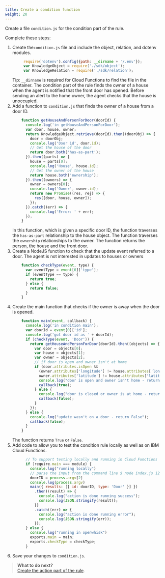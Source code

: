 ```yaml
---
title: Create a condition function 
weight: 20
---
```

Create a file `condition.js` for the condition part of the rule.

Complete these steps:

1. Create the`condition.js` file and include the object, relation, and dotenv modules.
     ```JAVASCRIPT
          require('dotenv').config({path: __dirname + '/.env'});
          var KnowledgeObject = require('./sdk/object');
          var KnowledgeRelation = require('./sdk/relation');
     ```
    Tip: `__dirname` is required for Cloud Functions to find the file in the container. The condition part of the rule finds the owner of a  house when the agent is notified that the front door has opened. Before sending an alert to the home owner, the agent checks that the house is unoccupied. 
2. Add a function to `condition.js` that finds the owner of a house from a door ID.
      ```javascript
          function getHouseAndPersonForDoor(doorId) {
            console.log('in getHouseAndPersonForDoor');
            var door, house, owner;
            return KnowledgeObject.retrieve(doorId).then((doorObj) => {
              door = doorObj;
              console.log('Door id', door.id);
              // Get the house of the door
              return door.both('has-as-part');
            }).then((parts) => {
              house = parts[0];
              console.log('House', house.id);
              // Get the owner of the house
              return house.both('ownership');
            }).then((owners) => {
              owner = owners[0];
              console.log('Owner', owner.id);
              return new Promise((res, rej) => {
                res([door, house, owner]);
              });
            }).catch((err) => {
              console.log('Error: ' + err);
            });
          }

      ```
    In this function, which is given a specific door ID, the function traverses the `has-as-part` relationship to the house object.  The function traverses the `ownership` relationships to the owner.  The function returns the person, the house and the front door.
3. Create a NodeJS function to check that the update event referred to a door.  The agent is not interested in updates to houses or owners
      ```javascript
          function checkType(event, type) {
            var eventType = event[0]['type'];
            if (eventType == type) {
              return true;
            } else {
              return false;
            }
          }
      ```
4.  Create the main function that checks if the owner is away when the door is opened.
      ```javascript
          function main(event, callback) {
            console.log('in condition main');
            var doorId = event[0]['id'];
            console.log('got door id as ' + doorId);
            if (checkType(event, 'Door')) {
              return getHouseAndPersonForDoor(doorId).then((objects) => {
                var door = objects[0];
                var house = objects[1];
                var owner = objects[2];
                // if door is open and owner isn't at home
                if (door.attributes.isOpen &&
                  (owner.attributes['longitude'] != house.attributes['longitude'] ||
                  owner.attributes['latitude'] != house.attributes['latitude'])) {
                  console.log("door is open and owner isn't home - return True");
                  callback(true);
                } else {
                  console.log("door is closed or owner is at home - return False");
                  callback(false);
                }
              });
            } else {
              console.log("update wasn't on a door - return False");
              callback(false);
            }
          }

      ```
      The function returns `True` or `False`.
5.  Add code to allow you to test the condition rule locally as well as on IBM Cloud Functions.
    ```javascript
          // To support testing locally and running in Cloud Functions
          if (require.main === module) {
            console.log("running locally")
            // parse the input from the command line $ node index.js 123
            doorID = process.argv[2]
            console.log(process.argv)
            main({ results: [{ id: doorID, type: 'Door' }] })
              .then((result) => {
                console.log("action is done running success");
                console.log(JSON.stringify(result));
              })
              .catch((err) => {
                console.log("action is done running error");
                console.log(JSON.stringify(err));
              });
          } else {
            console.log("running in openwhisk")
            exports.main = main;
            exports.checkType = checkType;
          }

      ```
6. Save your changes to `condition.js`.

> **What to do next?**<br/>
[Create the action part of the rule]({{site.baseurl}}/knowledge/create-action-function).
